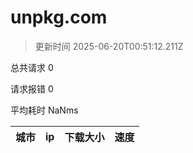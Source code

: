 
  # unpkg.com

  > 更新时间 2025-06-20T00:51:12.211Z
  
  总共请求 0

  请求报错 0

  平均耗时 NaNms

|城市|ip|下载大小|速度|
|-----|----------|---|---|

  
